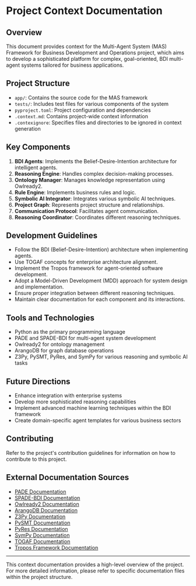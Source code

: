 # Project Context Documentation

## Overview
This document provides context for the Multi-Agent System (MAS) Framework for Business Development and Operations project, which aims to develop a sophisticated platform for complex, goal-oriented, BDI multi-agent systems tailored for business applications.

## Project Structure
- `app/`: Contains the source code for the MAS framework
- `tests/`: Includes test files for various components of the system
- `pyproject.toml`: Project configuration and dependencies
- `.context.md`: Contains project-wide context information
- `.contexignore`: Specifies files and directories to be ignored in context generation

## Key Components
1. **BDI Agents**: Implements the Belief-Desire-Intention architecture for intelligent agents.
2. **Reasoning Engine**: Handles complex decision-making processes.
3. **Ontology Manager**: Manages knowledge representation using Owlready2.
4. **Rule Engine**: Implements business rules and logic.
5. **Symbolic AI Integrator**: Integrates various symbolic AI techniques.
6. **Project Graph**: Represents project structure and relationships.
7. **Communication Protocol**: Facilitates agent communication.
8. **Reasoning Coordinator**: Coordinates different reasoning techniques.

## Development Guidelines
- Follow the BDI (Belief-Desire-Intention) architecture when implementing agents.
- Use TOGAF concepts for enterprise architecture alignment.
- Implement the Tropos framework for agent-oriented software development.
- Adopt a Model-Driven Development (MDD) approach for system design and implementation.
- Ensure proper integration between different reasoning techniques.
- Maintain clear documentation for each component and its interactions.

## Tools and Technologies
- Python as the primary programming language
- PADE and SPADE-BDI for multi-agent system development
- Owlready2 for ontology management
- ArangoDB for graph database operations
- Z3Py, PySMT, PyRes, and SymPy for various reasoning and symbolic AI tasks

## Future Directions
- Enhance integration with enterprise systems
- Develop more sophisticated reasoning capabilities
- Implement advanced machine learning techniques within the BDI framework
- Create domain-specific agent templates for various business sectors

## Contributing
Refer to the project's contribution guidelines for information on how to contribute to this project.

## External Documentation Sources
- [PADE Documentation](https://pade.readthedocs.io/)
- [SPADE-BDI Documentation](https://spade-bdi.readthedocs.io/)
- [Owlready2 Documentation](https://owlready2.readthedocs.io/)
- [ArangoDB Documentation](https://www.arangodb.com/docs/stable/)
- [Z3Py Documentation](https://z3prover.github.io/api/html/z3.html)
- [PySMT Documentation](https://pysmt.readthedocs.io/)
- [PyRes Documentation](https://github.com/eprover/PyRes)
- [SymPy Documentation](https://docs.sympy.org/)
- [TOGAF Documentation](https://www.opengroup.org/togaf)
- [Tropos Framework Documentation](http://www.troposproject.org/)

---

This context documentation provides a high-level overview of the project. For more detailed information, please refer to specific documentation files within the project structure.
